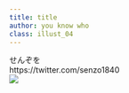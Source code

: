 ```yaml
---
title: title
author: you know who
class: illust_04
---
```


<div class="page-header">
<div class="illust-author">せんぞを</div>
<div class="social">https://twitter.com/senzo1840</div>
</div>
<div class="illust-image-page-right">
<img src="image/illust-senzo.png" />
</div>
<!-- <div class='illust-message'>鼓動は鳴り止まず</div> -->
